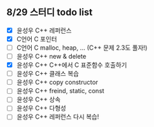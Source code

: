 ## 8/29 스터디 todo list

- [X] 윤성우 C++ 레퍼런스
- [X] C언어 C 포인터
- [ ] C언어 C malloc, heap, ... (C++ 문제 2.3도 풀자!)
- [ ] 윤성우 C++ new & delete
- [X] 윤성우 C++ C++에서 C 표준함수 호출하기
- [ ] 윤성우 C++ 클래스 복습
- [ ] 윤성우 C++ copy constructor
- [ ] 윤성우 C++ freind, static, const
- [ ] 윤성우 C++ 상속
- [ ] 윤성우 C++ 다형성
- [ ] 윤성우 C++ 레퍼런스 다시 복습!
